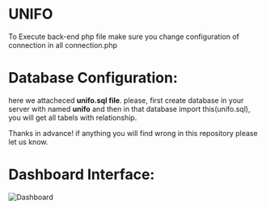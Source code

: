 # UNIFO
To Execute back-end php file make sure you change configuration of connection in all connection.php
# Database Configuration:
here we attacheced **unifo.sql file**.
please, first create database in your server with named **unifo** and then in that database import this(unifo.sql), you will get all tabels with relationship.

Thanks in advance! if anything you will find wrong in this repository please let us know.

# Dashboard Interface:
<img src="https://github.com/Nayak-Sahil/unifo/blob/main/assest/Dashboard.png" alt="Dashboard">



